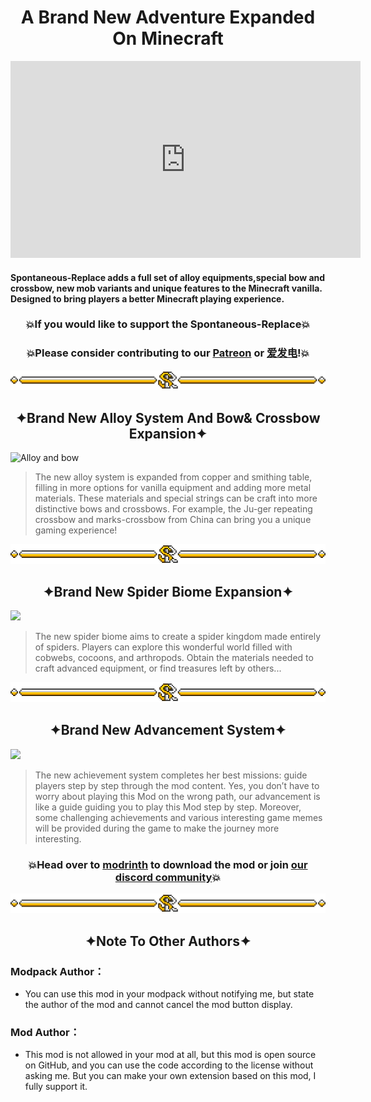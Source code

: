 # <center>A Brand New Adventure Expanded On Minecraft</center>

<iframe width="560" height="315" src="https://www.youtube-nocookie.com/embed/SpDuqRVBmPI" title="YouTube video player" frameborder="0" allow="accelerometer; autoplay; clipboard-write; encrypted-media; gyroscope; picture-in-picture; web-share" allowfullscreen></iframe>

#### Spontaneous-Replace adds a full set of alloy equipments,special bow and crossbow, new mob variants and unique features to the Minecraft vanilla. Designed to bring players a better Minecraft playing experience.

### <center>💥If you would like to support the Spontaneous-Replace💥</center>

### <center>💥Please consider contributing to our [Patreon](https://www.patreon.com/GameGeek_Saikel) or [爱发电](https://afdian.net/a/GameGeek_Saikel)!💥</center>

![Line](https://raw.githubusercontent.com/Saikel-Orado-Liu/Spontaneous-Replace/1.20.2/img/Line.png)

## <center>✦Brand New Alloy System And Bow& Crossbow Expansion✦</center>

![Alloy and bow](https://github.com/Saikel-Orado-Liu/Spontaneous-Replace/blob/1.20.2/img/Alloy%20and%20Bow.gif?raw=true)

> The new alloy system is expanded from copper and smithing table, filling in more options for vanilla equipment and adding more metal materials. These
> materials and special strings can be craft into more distinctive bows and crossbows. For example, the Ju-ger repeating crossbow and marks-crossbow from China
> can bring you a unique gaming experience!

![Line](https://raw.githubusercontent.com/Saikel-Orado-Liu/Spontaneous-Replace/1.20.2/img/Line.png)

## <center>✦Brand New Spider Biome Expansion✦</center>

![](https://cdn.modrinth.com/data/i7bdRH9R/images/ea90c3f854c77ed77607d8e268859d2b249d9c40.gif)

> The new spider biome aims to create a spider kingdom made entirely of spiders. Players can explore this wonderful world filled with cobwebs, cocoons, and
> arthropods. Obtain the materials needed to craft advanced equipment, or find treasures left by others...

![Line](https://raw.githubusercontent.com/Saikel-Orado-Liu/Spontaneous-Replace/1.20.2/img/Line.png)

## <center>✦Brand New Advancement System✦</center>

![](https://cdn.modrinth.com/data/i7bdRH9R/images/84cb170a73408a4271859c8827584e733e01b2da.gif)

> The new achievement system completes her best missions: guide players step by step through the mod content. Yes, you don’t have to worry about playing this
> Mod on the wrong path, our advancement is like a guide guiding you to play this Mod step by step. Moreover, some challenging achievements and various
> interesting game memes will be provided during the game to make the journey more interesting.

### <center>💥Head over to [modrinth](https://modrinth.com/mod/spontaneous-replace) to download the mod or join [our discord community](https://discord.com/invite/ChRbMFgVw3)💥</center>

![Line](https://raw.githubusercontent.com/Saikel-Orado-Liu/Spontaneous-Replace/1.20.2/img/Line.png)

## <center>✦Note To Other Authors✦</center>

### Modpack Author：

- You can use this mod in your modpack without notifying me, but state the author of the mod and cannot cancel the mod button display.

### Mod Author：

- This mod is not allowed in your mod at all, but this mod is open source on GitHub, and you can use the code according to the license without asking me. But
  you can make your own extension based on this mod, I fully support it.